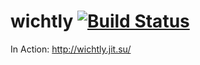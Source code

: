 wichtly [![Build Status](https://travis-ci.org/zaphod1984/wichtly.png)](https://travis-ci.org/zaphod1984/wichtly)
=======


In Action: http://wichtly.jit.su/
